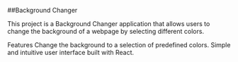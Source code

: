 ##Background Changer

This project is a Background Changer application that allows users to change the background of a webpage by selecting different colors.

Features
Change the background to a selection of predefined colors.
Simple and intuitive user interface built with React.
